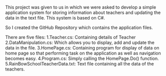This project was given to us in which we were asked to develop a simple application system for storing information about teachers and updating the data in the text file. This system is based on C#.

So I created the GitHub Repository which contains the application files.

There are five files:
1.Teacher.cs: Containing details of Teacher
2.DataManipulation.cs: Which allows you to display, add and update the data in the file.
3.HomePage.cs: Containing program for display of data on home page so that performing task on the application as well as navigation becomes easy.
4.Program.cs: Simply calling the HomePage.Do() function.
5.RainBowSchoolTeacherData.txt: Text file containing all the data of the teachers.
